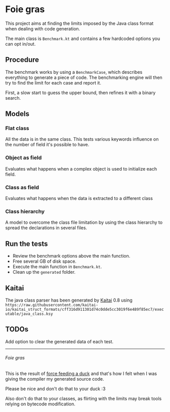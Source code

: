 # Foie gras

This project aims at finding the limits imposed by the 
Java class format when dealing with code generation.

The main class is `Benchmark.kt` and contains a few hardcoded 
options you can opt in/out.

## Procedure

The benchmark works by using a `BenchmarkCase`, 
which describes everything to generate a piece of code.
The benchmarking engine will then try to find the limit for each case and report it.

First, a slow start to guess the upper bound,
then refines it with a binary search.

## Models

### Flat class

All the data is in the same class. 
This tests various keywords influence on the number 
of field it's possible to have.

### Object as field

Evaluates what happens when a complex object is used to 
initialize each field.


### Class as field

Evaluates what happens when the data is extracted to a different class

### Class hierarchy

A model to overcome the class file limitation by 
using the class hierarchy to spread the declarations 
in several files.

## Run the tests

* Review the benchmark options above the main function.
* Free several GB of disk space.
* Execute the main function in `Benchmark.kt`.
* Clean up the `generated` folder.

## Kaitai

The java class parser has been generated by [Kaitai](https://kaitai.io/) 0.8 using `https://raw.githubusercontent.com/kaitai-io/kaitai_struct_formats/cff316d911301d74c0dde5cc3019f6e489f85ec7/executable/java_class.ksy`

## TODOs

Add option to clear the generated data of each test.

---

###### Foie gras

This is the result of 
[force feeding a duck](https://en.wikipedia.org/wiki/Foie_gras#Force-feeding_procedure) 
and that's how I felt when I was giving the compiler my generated source code.

Please be nice and don't do that to your duck :3

Also don't do that to your classes, as flirting with the limits may break tools relying on bytecode modification.